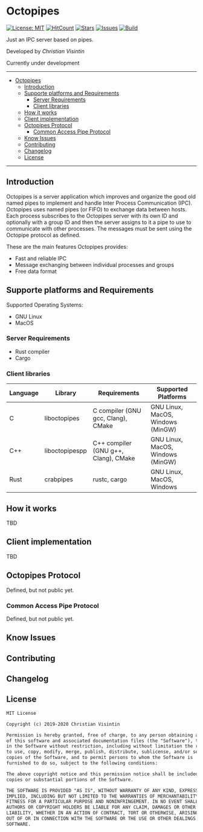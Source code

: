# Octopipes

[![License: MIT](https://img.shields.io/badge/License-MIT-teal.svg)](https://opensource.org/licenses/MIT) [![HitCount](http://hits.dwyl.io/ChristianVisintin/Octopipes.svg)](http://hits.dwyl.io/ChristianVisintin/Octopipes) [![Stars](https://img.shields.io/github/stars/ChristianVisintin/Octopipes.svg)](https://github.com/ChristianVisintin/Octopipes) [![Issues](https://img.shields.io/github/issues/ChristianVisintin/Octopipes.svg)](https://github.com/ChristianVisintin/Octopipes) [![Build](https://api.travis-ci.org/ChristianVisintin/Octopipes.svg?branch=master)](https://github.com/ChristianVisintin/Octopipes)

Just an IPC server based on pipes.

Developed by *Christian Visintin*

Currently under development

---

- [Octopipes](#octopipes)
  - [Introduction](#introduction)
  - [Supporte platforms and Requirements](#supporte-platforms-and-requirements)
    - [Server Requirements](#server-requirements)
    - [Client libraries](#client-libraries)
  - [How it works](#how-it-works)
  - [Client implementation](#client-implementation)
  - [Octopipes Protocol](#octopipes-protocol)
    - [Common Access Pipe Protocol](#common-access-pipe-protocol)
  - [Know Issues](#know-issues)
  - [Contributing](#contributing)
  - [Changelog](#changelog)
  - [License](#license)

---

## Introduction

Octopipes is a server application which improves and organize the good old named pipes to implement and handle Inter Process Communication (IPC).
Octopipes uses named pipes (or FIFO) to exchange data between hosts. Each process subscribes to the Octopipes server with its own ID and optionally with a group ID and then the server assigns to it a pipe to use to communicate with other processes. The messages must be sent using the Octopipe protocol as defined.

These are the main features Octopipes provides:

- Fast and reliable IPC
- Message exchanging between individual processes and groups
- Free data format

## Supporte platforms and Requirements

Supported Operating Systems:

- GNU Linux
- MacOS

### Server Requirements

- Rust compiler
- Cargo

### Client libraries

| Language | Library        | Requirements                         | Supported Platforms               |
|----------|----------------|--------------------------------------|-----------------------------------|
| C        | liboctopipes   | C compiler (GNU gcc, Clang), CMake   | GNU Linux, MacOS, Windows (MinGW) |
| C++      | liboctopipespp | C++ compiler (GNU g++, Clang), CMake | GNU Linux, MacOS, Windows (MinGW) |
| Rust     | crabpipes      | rustc, cargo                         | GNU Linux, MacOS, Windows         |

## How it works

TBD

## Client implementation

TBD

## Octopipes Protocol

Defined, but not public yet.

### Common Access Pipe Protocol

Defined, but not public yet.

## Know Issues

## Contributing

## Changelog

## License

```txt
MIT License

Copyright (c) 2019-2020 Christian Visintin

Permission is hereby granted, free of charge, to any person obtaining a copy
of this software and associated documentation files (the "Software"), to deal
in the Software without restriction, including without limitation the rights
to use, copy, modify, merge, publish, distribute, sublicense, and/or sell
copies of the Software, and to permit persons to whom the Software is
furnished to do so, subject to the following conditions:

The above copyright notice and this permission notice shall be included in all
copies or substantial portions of the Software.

THE SOFTWARE IS PROVIDED "AS IS", WITHOUT WARRANTY OF ANY KIND, EXPRESS OR
IMPLIED, INCLUDING BUT NOT LIMITED TO THE WARRANTIES OF MERCHANTABILITY,
FITNESS FOR A PARTICULAR PURPOSE AND NONINFRINGEMENT. IN NO EVENT SHALL THE
AUTHORS OR COPYRIGHT HOLDERS BE LIABLE FOR ANY CLAIM, DAMAGES OR OTHER
LIABILITY, WHETHER IN AN ACTION OF CONTRACT, TORT OR OTHERWISE, ARISING FROM,
OUT OF OR IN CONNECTION WITH THE SOFTWARE OR THE USE OR OTHER DEALINGS IN THE
SOFTWARE.
```
